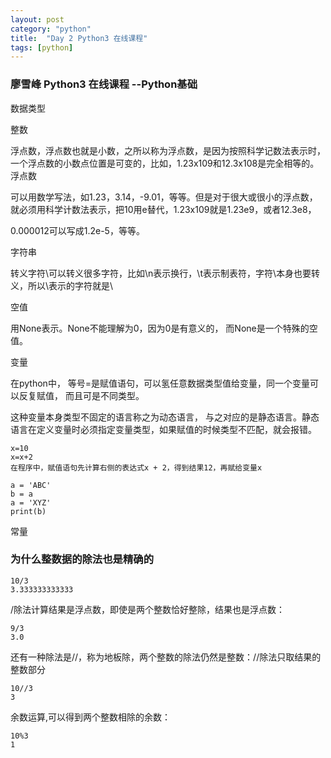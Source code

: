 ```yaml
---
layout: post
category: "python"
title:  "Day 2 Python3 在线课程"
tags: [python]
---
```

### 廖雪峰 Python3 在线课程 --Python基础
数据类型

整数

浮点数，浮点数也就是小数，之所以称为浮点数，是因为按照科学记数法表示时，一个浮点数的小数点位置是可变的，比如，1.23x109和12.3x108是完全相等的。浮点数

可以用数学写法，如1.23，3.14，-9.01，等等。但是对于很大或很小的浮点数，就必须用科学计数法表示，把10用e替代，1.23x109就是1.23e9，或者12.3e8， 

0.000012可以写成1.2e-5，等等。

<!-- more -->

字符串

转义字符\可以转义很多字符，比如\n表示换行，\t表示制表符，字符\本身也要转义，所以\\表示的字符就是\

空值

用None表示。None不能理解为0，因为0是有意义的， 而None是一个特殊的空值。

变量

在python中， 等号=是赋值语句，可以氢任意数据类型值给变量，同一个变量可以反复赋值， 而且可是不同类型。

这种变量本身类型不固定的语言称之为动态语言， 与之对应的是静态语言。静态语言在定义变量时必须指定变量类型，如果赋值的时候类型不匹配，就会报错。

```
x=10
x=x+2
在程序中，赋值语句先计算右侧的表达式x + 2，得到结果12，再赋给变量x
```

```
a = 'ABC'
b = a
a = 'XYZ'
print(b)
```

常量

###  为什么整数据的除法也是精确的 
```
10/3
3.333333333333
```

/除法计算结果是浮点数，即使是两个整数恰好整除，结果也是浮点数：

```
9/3
3.0
```

还有一种除法是//，称为地板除，两个整数的除法仍然是整数：//除法只取结果的整数部分

```
10//3
3
```

余数运算,可以得到两个整数相除的余数：


```
10%3
1
```

